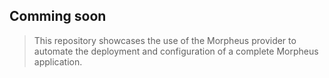 ## Comming soon

> This repository showcases the use of the Morpheus provider to automate the deployment and configuration of a complete Morpheus application.


